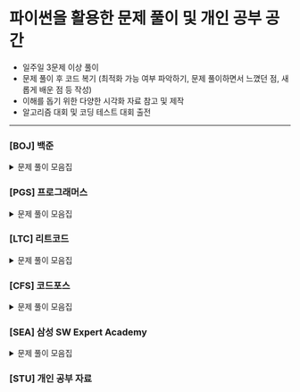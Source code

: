 # 파이썬을 활용한 문제 풀이 및 개인 공부 공간

- 일주일 3문제 이상 풀이
- 문제 풀이 후 코드 복기 (최적화 가능 여부 파악하기, 문제 풀이하면서 느꼈던 점, 새롭게 배운 점 등 작성)
- 이해를 돕기 위한 다양한 시각화 자료 참고 및 제작
- 알고리즘 대회 및 코딩 테스트 대회 출전


---
### [BOJ] 백준

<details>
	<summary>문제 풀이 모음집</summary>
  </br>
  
  |코드 번호|이름|난이도|링크|풀이 코드|풀이 시간|풀이 유형|
  |:-----:|:-----|:-----:|:-----|:-----|:-----|:-----|
  |**_1330_**|두 수 비교하기|브론즈 5|https://www.acmicpc.net/problem/1330|1330_두수비교하기.py| 30 sec |`조건문`, `구현` |
  |**_1330_**|두 수 비교하기|브론즈 5|https://www.acmicpc.net/problem/1330|1330_두수비교하기.py| 30 sec |`조건문`, `구현` |
  |**_1330_**|두 수 비교하기|브론즈 5|https://www.acmicpc.net/problem/1330|1330_두수비교하기.py| 30 sec |`조건문`, `구현` |
  |**_1330_**|두 수 비교하기|브론즈 5|https://www.acmicpc.net/problem/1330|1330_두수비교하기.py| 30 sec |`조건문`, `구현` |

</details>

### [PGS] 프로그래머스

<details>
	<summary>문제 풀이 모음집</summary>
  </br>
  
  |코드 번호|이름|링크|풀이 코드|풀이 시간|풀이 유형|
  |:-----:|:-----|:-----|:-----|:-----|:-----|

</details>

### [LTC] 리트코드

<details>
	<summary>문제 풀이 모음집</summary>
  </br>
  
  |코드 번호|이름|링크|풀이 코드|풀이 시간|풀이 유형|
  |:-----:|:-----|:-----|:-----|:-----|:-----|

</details>

### [CFS] 코드포스

<details>
	<summary>문제 풀이 모음집</summary>
  </br>
  
  |코드 번호|이름|링크|풀이 코드|풀이 시간|풀이 유형|
  |:-----:|:-----|:-----|:-----|:-----|:-----|

</details>

### [SEA] 삼성 SW Expert Academy

<details>
	<summary>문제 풀이 모음집</summary>
  </br>
  
  |코드 번호|이름|링크|풀이 코드|풀이 시간|풀이 유형|
  |:-----:|:-----|:-----|:-----|:-----|:-----|

</details>

### [STU] 개인 공부 자료

